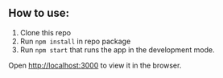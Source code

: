 ## How to use:
1. Clone this repo
2. Run `npm install` in repo package
3. Run `npm start` that runs the app in the development mode.

Open [http://localhost:3000](http://localhost:3000) to view it in the browser.

